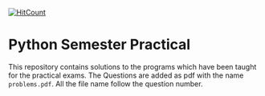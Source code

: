 [![HitCount](http://hits.dwyl.io/debdutgoswami/python-semester-practical.svg)](http://hits.dwyl.io/debdutgoswami/python-semester-practical)

# Python Semester Practical

This repository contains solutions to the programs which have been taught for the practical exams. The Questions are added as pdf with the name ```problems.pdf```. All the file name follow the question number.
